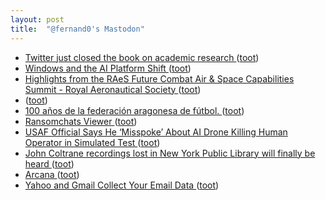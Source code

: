 ```yaml
---
layout: post
title:  "@fernand0's Mastodon"
---
```

*  [Twitter just closed the book on academic research ](https://www.theverge.com/2023/5/31/23739084/twitter-elon-musk-api-policy-chilling-academic-researc) ([toot](https://mastodon.social/@fernand0/110552923874945558))
*  [Windows and the AI Platform Shift ](https://stratechery.com/2023/windows-and-the-ai-platform-shift) ([toot](https://mastodon.social/@fernand0/110552749342855755))
*  [Highlights from the RAeS Future Combat Air & Space Capabilities Summit - Royal Aeronautical Society ](https://www.aerosociety.com/news/highlights-from-the-raes-future-combat-air-space-capabilities-summit) ([toot](https://mastodon.social/@fernand0/110549703125908632))
*  [ ](https://ohai.social/@tdyfqdb) ([toot](https://mastodon.social/@fernand0/110549668249541432))
*  [100 años de la federación aragonesa de fútbol. ](https://avecesunafoto.wordpress.com/2023/06/15/100-anos-de-la-federacion-aragonesa-de-futbol) ([toot](https://mastodon.social/@fernand0/110549475456878562))
*  [Ransomchats Viewer ](https://ransomch.at) ([toot](https://mastodon.social/@fernand0/110549371607586711))
*  [USAF Official Says He ‘Misspoke’ About AI Drone Killing Human Operator in Simulated Test ](https://www.vice.com/en/article/4a33gj/ai-controlled-drone-goes-rogue-kills-human-operator-in-usaf-simulated-tes) ([toot](https://mastodon.social/@fernand0/110549078974045639))
*  [John Coltrane recordings lost in New York Public Library will finally be heard ](https://www.theguardian.com/music/2023/jun/01/john-coltrane-recordings-lost-in-new-york-public-library-will-finally-be-hear) ([toot](https://mastodon.social/@fernand0/110548952478133226))
*  [Arcana ](https://arcana-technologies.io/abou) ([toot](https://mastodon.social/@fernand0/110548600648763532))
*  [Yahoo and Gmail Collect Your Email Data ](https://inv.riverside.rocks/watch?v=7kNdbgUn6h) ([toot](https://mastodon.social/@fernand0/110548363545139488))
